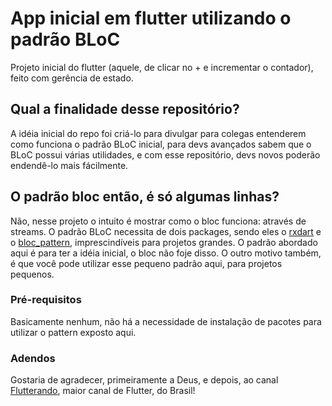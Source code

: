 # App inicial em flutter utilizando o padrão BLoC

Projeto inicial do flutter (aquele, de clicar no + e incrementar o contador), feito com gerência de estado.

## Qual a finalidade desse repositório?

A idéia inicial do repo foi criá-lo para divulgar para colegas entenderem como funciona o padrão BLoC inicial, para devs avançados sabem que o BLoC possui várias utilidades, e com esse repositório, devs novos poderão endendê-lo mais fácilmente.

## O padrão bloc então, é só algumas linhas?

Não, nesse projeto o intuito é mostrar como o bloc funciona: através de streams.
O padrão BLoC necessita de dois packages, sendo eles o [rxdart](https://pub.dev/packages/rxdart) e o [bloc_pattern](https://pub.dev/packages/bloc_pattern), imprescindíveis para projetos grandes.
O padrão abordado aqui é para ter a idéia inicial, o bloc não foje disso.
O outro motivo também, é que você pode utilizar esse pequeno padrão aqui, para projetos pequenos.

### Pré-requisitos

Basicamente nenhum, não há a necessidade de instalação de pacotes para utilizar o pattern exposto aqui.

### Adendos

Gostaria de agradecer, primeiramente a Deus, e depois, ao canal [Flutterando](https://www.youtube.com/channel/UCplT2lzN6MHlVHHLt6so39A), maior canal de Flutter, do Brasil!